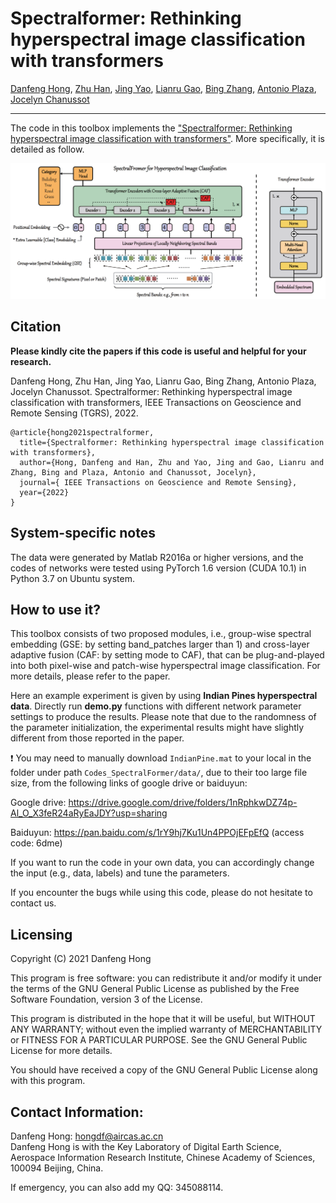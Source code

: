# Spectralformer: Rethinking hyperspectral image classification with transformers

[Danfeng Hong](https://sites.google.com/view/danfeng-hong), [Zhu Han](https://www.researchgate.net/profile/Zhu-Han-2), [Jing Yao](https://scholar.google.com/citations?user=1SHd5ygAAAAJ&hl=en), [Lianru Gao](https://scholar.google.com/citations?hl=en&user=f6OnhtcAAAAJ), [Bing Zhang](http://english.radi.cas.cn/Education/PhDS/201401/t20140109_115415.html), [Antonio Plaza](https://scholar.google.com/citations?user=F1UAj8oAAAAJ&hl=en), [Jocelyn Chanussot](http://jocelyn-chanussot.net/)

___________

The code in this toolbox implements the ["Spectralformer: Rethinking hyperspectral image classification with transformers"](https://arxiv.org/pdf/2107.02988.pdf). More specifically, it is detailed as follow.

![alt text](./SpectralFormer.PNG)

Citation
---------------------

**Please kindly cite the papers if this code is useful and helpful for your research.**

Danfeng Hong, Zhu Han, Jing Yao, Lianru Gao, Bing Zhang, Antonio Plaza, Jocelyn Chanussot. Spectralformer: Rethinking hyperspectral image classification with transformers, IEEE Transactions on Geoscience and Remote Sensing (TGRS), 2022.

    @article{hong2021spectralformer,
      title={Spectralformer: Rethinking hyperspectral image classification with transformers},
      author={Hong, Danfeng and Han, Zhu and Yao, Jing and Gao, Lianru and Zhang, Bing and Plaza, Antonio and Chanussot, Jocelyn},
      journal={ IEEE Transactions on Geoscience and Remote Sensing},
      year={2022}
    }
    
System-specific notes
---------------------
The data were generated by Matlab R2016a or higher versions, and the codes of networks were tested using PyTorch 1.6 version (CUDA 10.1) in Python 3.7 on Ubuntu system.

How to use it?
---------------------
This toolbox consists of two proposed modules, i.e., group-wise spectral embedding (GSE: by setting band_patches larger than 1) and cross-layer adaptive fusion (CAF: by setting mode to CAF), that can be plug-and-played into both pixel-wise and patch-wise hyperspectral image classification. For more details, please refer to the paper.

Here an example experiment is given by using **Indian Pines hyperspectral data**. Directly run **demo.py** functions with different network parameter settings to produce the results. Please note that due to the randomness of the parameter initialization, the experimental results might have slightly different from those reported in the paper.

:exclamation: You may need to manually download `IndianPine.mat` to your local in the folder under path `Codes_SpectralFormer/data/`, due to their too large file size, from the following links of google drive or baiduyun:

Google drive: https://drive.google.com/drive/folders/1nRphkwDZ74p-Al_O_X3feR24aRyEaJDY?usp=sharing

Baiduyun: https://pan.baidu.com/s/1rY9hj7Ku1Un4PPOjEFpEfQ (access code: 6dme)

If you want to run the code in your own data, you can accordingly change the input (e.g., data, labels) and tune the parameters.

If you encounter the bugs while using this code, please do not hesitate to contact us.

Licensing
---------

Copyright (C) 2021 Danfeng Hong

This program is free software: you can redistribute it and/or modify it under the terms of the GNU General Public License as published by the Free Software Foundation, version 3 of the License.

This program is distributed in the hope that it will be useful, but WITHOUT ANY WARRANTY; without even the implied warranty of MERCHANTABILITY or FITNESS FOR A PARTICULAR PURPOSE. See the GNU General Public License for more details.

You should have received a copy of the GNU General Public License along with this program.

Contact Information:
--------------------

Danfeng Hong: hongdf@aircas.ac.cn<br>
Danfeng Hong is with the Key Laboratory of Digital Earth Science, Aerospace Information Research Institute, Chinese Academy of Sciences, 100094 Beijing, China. 

If emergency, you can also add my QQ: 345088114.
